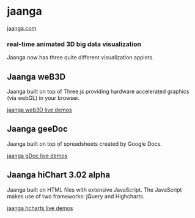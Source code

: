 jaanga
======

[jaanga.com](http://jaanga.com)

### real-time animated 3D big data visualization ###

Jaanga now has three quite different visualization applets.

## Jaanga weB3D ##
Jaanga built on top of Three.js providing hardware accelerated graphics (via webGL) in your browser.

[jaanga web3D live demos](http://theo-armour.github.com/jaanga/web3d/index.html)

## Jaanga geeDoc ##
Jaanga built on top of spreadsheets created by Google Docs.

[jaanga gDoc live demos](http://theo-armour.github.com/jaanga/gdocs/index.html)

## Jaanga hiChart 3.02 alpha ##
Jaanga built on HTML files with extensive JavaScript. The JavaScript makes use of two frameworks: jQuery and Highcharts.

[jaanga hcharts live demos](http://theo-armour.github.com/jaanga/hcharts/index.html)

